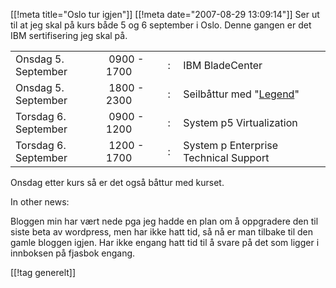 [[!meta  title="Oslo tur igjen"]]
[[!meta  date="2007-08-29 13:09:14"]]
Ser ut til at jeg skal på kurs både 5 og 6 september i Oslo. Denne gangen er det IBM sertifisering jeg skal på.

<table><tr><td>Onsdag 5. September</td><td>&nbsp;0900 - 1700</td><td>&nbsp;:&nbsp;</td><td>IBM BladeCenter</td></tr><td>Onsdag 5. September</td><td>&nbsp;1800 - 2300</td><td>&nbsp;:&nbsp;</td><td>Seilbåttur med "<a href="http://www.legend.no/">Legend</a>"</td><tr><td>Torsdag 6. September</td><td>&nbsp;0900 - 1200</td><td>&nbsp;:&nbsp;</td><td>System p5 Virtualization</td></tr><tr><td>Torsdag 6. September</td><td>&nbsp;1200 - 1700</td><td>&nbsp;:&nbsp;</td><td>System p Enterprise Technical Support</td><td></td></tr></table>

Onsdag etter kurs så er det også båttur med kurset.


In other news:

Bloggen min har vært nede pga jeg hadde en plan om å oppgradere den til siste beta av wordpress, men har ikke hatt tid, så nå er man tilbake til den gamle bloggen igjen. Har ikke engang hatt tid til å svare på det som ligger i innboksen på fjasbok engang.

[[!tag  generelt]]